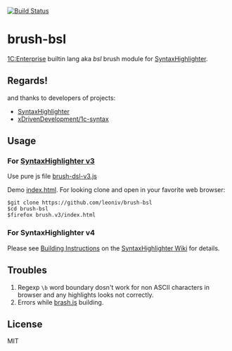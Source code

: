 [![Build Status](https://travis-ci.org/leoniv/brush-bsl.svg?branch=master)](https://travis-ci.org/leoniv/brush-bsl)

# brush-bsl

[1C:Enterprise](http://1c.ru) builtin lang aka *bsl* brush module for
[SyntaxHighlighter](https://github.com/syntaxhighlighter/syntaxhighlighter).

## Regards!

 and thanks to developers of projects:

 - [SyntaxHighlighter](https://github.com/syntaxhighlighter)
 - [xDrivenDevelopment/1c-syntax](https://github.com/xDrivenDevelopment/1c-syntax)

## Usage

### For [SyntaxHighlighter v3](http://alexgorbatchev.com/SyntaxHighlighter/)

Use pure js file [brush-dsl-v3.js](brush.v3/brush-bsl-v3.js)

Demo [index.html](brush.v3/index.html). For looking clone and open in your
favorite web browser:

    $git clone https://github.com/leoniv/brush-bsl
    $cd brush-bsl
    $firefox brush.v3/index.html

### For SyntaxHighlighter v4

Please see [Building Instructions](https://github.com/syntaxhighlighter/syntaxhighlighter/wiki/Building)
on the [SyntaxHighlighter Wiki](https://github.com/syntaxhighlighter/syntaxhighlighter/wiki) for details.

## Troubles

1. Regexp `\b` word boundary dosn't work for non ASCII characters in browser
and any highlights looks not correctly.
2. Errors while [brash.js](branch.js) building.

## License

MIT
